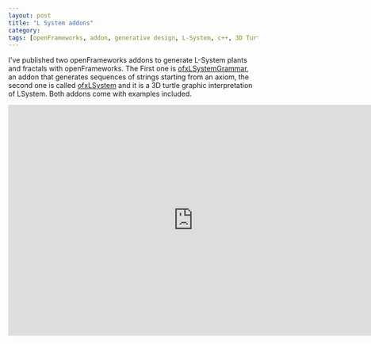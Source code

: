 ```yaml
---
layout: post
title: "L System addons"
category: 
tags: [openFrameworks, addon, generative design, L-System, c++, 3D Turtle]
---
```


I've published two openFrameworks addons to generate L-System plants and fractals with openFrameworks. The First one is [ofxLSystemGrammar](https://github.com/edap/ofxLSystemGrammar), an addon that generates sequences of strings starting from an axiom, the second one is called [ofxLSystem](https://github.com/edap/ofxLSystem) and it is a 3D turtle graphic interpretation of LSystem. Both addons come with examples included.

<iframe src="https://player.vimeo.com/video/161169445" width="745" height="466" frameborder="0" webkitallowfullscreen mozallowfullscreen allowfullscreen></iframe>
